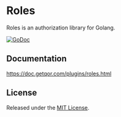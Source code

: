 # Roles

Roles is an authorization library for Golang.

[![GoDoc](https://godoc.org/github.com/qor/roles?status.svg)](https://godoc.org/github.com/qor/roles)

## Documentation

<https://doc.getqor.com/plugins/roles.html>

## License

Released under the [MIT License](http://opensource.org/licenses/MIT).
